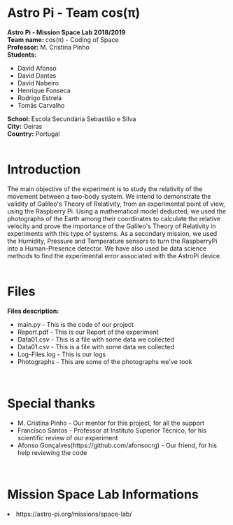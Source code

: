 # Astro Pi - Team cos(π)

<b> Astro Pi - Mission Space Lab 2018/2019 </b> <br>
<b> Team name: </b> cos(π) - Coding of Space <br>
<b> Professor:</b> M. Cristina Pinho <br>
<b> Students:</b> <br>
<ul>
<li> David Afonso <br>
<li> David Dantas <br>
<li> David Nabeiro <br>
<li> Henrique Fonseca<br>
<li> Rodrigo Estrela <br>
<li> Tomás Carvalho<br>
</ul>
<b> School: </b> Escola Secundária Sebastião e Silva<br>
<b> City:</b> Oeiras <br>
<b> Country:</b> Portugal <br>
<br>


# Introduction
The main objective of the experiment is to study the relativity of the movement between a two-body system. We intend to demonstrate the validity of Galileo's Theory of Relativity, from an experimental point of view, using the Raspberry Pi. Using a mathematical model deducted, we used the photographs of the Earth among their coordinates to calculate the relative velocity and prove the importance of the Galileo's Theory of Relativity in experiments with this type of systems.  As a secondary mission, we used the Humidity, Pressure and Temperature sensors to turn the RaspberryPi into a Human-Presence detector. We have also used be data science methods to find the experimental error associated with the AstroPi device.
<br>
<br>

 



# Files   
 <b> Files description: </b> <br>
  <ul>
    <li> main.py - This is the code of our project <br>
    <li> Report.pdf - This is our Report of the experiment <br>
    <li> Data01.csv - This is a file with some data we collected <br>
    <li> Data01.csv - This is a file with some data we collected <br>
    <li> Log-Files.log - This is our logs <br>
    <li> Photographs - This are some of the photographs we've took <br>  
   </ul>
   <br>
   
   
# Special thanks </b> <br>
  <ul>
    <li> M. Cristina Pinho - Our mentor for this project, for all the support<br>
    <li> Francisco Santos - Professor at Instituto Superior Técnico, for his scientific review of our experiment <br>
    <li> Afonso Gonçalves(https://github.com/afonsocrg) - Our friend, for his help reviewing the code <br>
   </ul>
   <br>
   

# Mission Space Lab Informations
<li> https://astro-pi.org/missions/space-lab/ </li>
